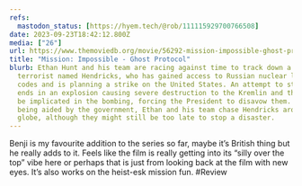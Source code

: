 ```yaml
---
refs:
  mastodon_status: [https://hyem.tech/@rob/111115929700766508]
date: 2023-09-23T18:42:12.800Z
media: ["26"]
url: https://www.themoviedb.org/movie/56292-mission-impossible-ghost-protocol
title: "Mission: Impossible - Ghost Protocol"
blurb: Ethan Hunt and his team are racing against time to track down a dangerous
  terrorist named Hendricks, who has gained access to Russian nuclear launch
  codes and is planning a strike on the United States. An attempt to stop him
  ends in an explosion causing severe destruction to the Kremlin and the IMF to
  be implicated in the bombing, forcing the President to disavow them. No longer
  being aided by the government, Ethan and his team chase Hendricks around the
  globe, although they might still be too late to stop a disaster.
---
```


Benji is my favourite addition to the series so far, maybe it’s British thing but he really adds to it. Feels like the film is really getting into its “silly over the top” vibe here or perhaps that is just from looking back at the film with new eyes. It’s also works on the heist-esk mission fun. #Review
